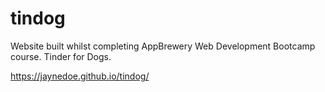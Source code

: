 # tindog

Website built whilst completing AppBrewery Web Development Bootcamp course.  Tinder for Dogs.

https://jaynedoe.github.io/tindog/
